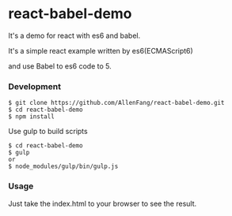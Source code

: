 # react-babel-demo
It's a demo for react with es6 and babel.

It's a simple react example written by es6(ECMAScript6)   

and use Babel to es6 code to 5.   

### Development
```
$ git clone https://github.com/AllenFang/react-babel-demo.git
$ cd react-babel-demo
$ npm install
```
Use gulp to build scripts   
```
$ cd react-babel-demo
$ gulp
or
$ node_modules/gulp/bin/gulp.js
```

### Usage
Just take the index.html to your browser to see the result.